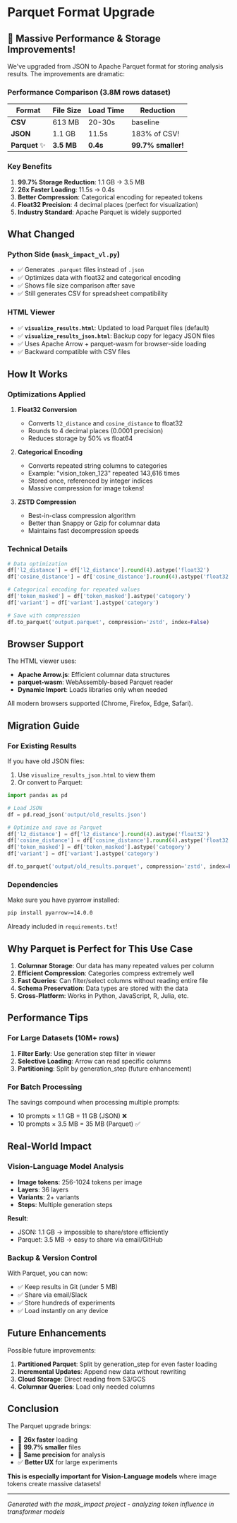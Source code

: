 # Parquet Format Upgrade

## 🎉 Massive Performance & Storage Improvements!

We've upgraded from JSON to Apache Parquet format for storing analysis results. The improvements are dramatic:

### Performance Comparison (3.8M rows dataset)

| Format | File Size | Load Time | Reduction |
|--------|-----------|-----------|-----------|
| **CSV** | 613 MB | 20-30s | baseline |
| **JSON** | 1.1 GB | 11.5s | 183% of CSV! |
| **Parquet** ✨ | **3.5 MB** | **0.4s** | **99.7% smaller!** |

### Key Benefits

1. **99.7% Storage Reduction**: 1.1 GB → 3.5 MB
2. **26x Faster Loading**: 11.5s → 0.4s
3. **Better Compression**: Categorical encoding for repeated tokens
4. **Float32 Precision**: 4 decimal places (perfect for visualization)
5. **Industry Standard**: Apache Parquet is widely supported

## What Changed

### Python Side (`mask_impact_vl.py`)

- ✅ Generates `.parquet` files instead of `.json`
- ✅ Optimizes data with float32 and categorical encoding
- ✅ Shows file size comparison after save
- ✅ Still generates CSV for spreadsheet compatibility

### HTML Viewer

- ✅ **`visualize_results.html`**: Updated to load Parquet files (default)
- ✅ **`visualize_results_json.html`**: Backup copy for legacy JSON files
- ✅ Uses Apache Arrow + parquet-wasm for browser-side loading
- ✅ Backward compatible with CSV files

## How It Works

### Optimizations Applied

1. **Float32 Conversion**
   - Converts `l2_distance` and `cosine_distance` to float32
   - Rounds to 4 decimal places (0.0001 precision)
   - Reduces storage by 50% vs float64

2. **Categorical Encoding**
   - Converts repeated string columns to categories
   - Example: "vision_token_123" repeated 143,616 times
   - Stored once, referenced by integer indices
   - Massive compression for image tokens!

3. **ZSTD Compression**
   - Best-in-class compression algorithm
   - Better than Snappy or Gzip for columnar data
   - Maintains fast decompression speeds

### Technical Details

```python
# Data optimization
df['l2_distance'] = df['l2_distance'].round(4).astype('float32')
df['cosine_distance'] = df['cosine_distance'].round(4).astype('float32')

# Categorical encoding for repeated values
df['token_masked'] = df['token_masked'].astype('category')
df['variant'] = df['variant'].astype('category')

# Save with compression
df.to_parquet('output.parquet', compression='zstd', index=False)
```

## Browser Support

The HTML viewer uses:
- **Apache Arrow.js**: Efficient columnar data structures
- **parquet-wasm**: WebAssembly-based Parquet reader
- **Dynamic Import**: Loads libraries only when needed

All modern browsers supported (Chrome, Firefox, Edge, Safari).

## Migration Guide

### For Existing Results

If you have old JSON files:
1. Use `visualize_results_json.html` to view them
2. Or convert to Parquet:

```python
import pandas as pd

# Load JSON
df = pd.read_json('output/old_results.json')

# Optimize and save as Parquet
df['l2_distance'] = df['l2_distance'].round(4).astype('float32')
df['cosine_distance'] = df['cosine_distance'].round(4).astype('float32')
df['token_masked'] = df['token_masked'].astype('category')
df['variant'] = df['variant'].astype('category')

df.to_parquet('output/old_results.parquet', compression='zstd', index=False)
```

### Dependencies

Make sure you have pyarrow installed:

```bash
pip install pyarrow>=14.0.0
```

Already included in `requirements.txt`!

## Why Parquet is Perfect for This Use Case

1. **Columnar Storage**: Our data has many repeated values per column
2. **Efficient Compression**: Categories compress extremely well
3. **Fast Queries**: Can filter/select columns without reading entire file
4. **Schema Preservation**: Data types are stored with the data
5. **Cross-Platform**: Works in Python, JavaScript, R, Julia, etc.

## Performance Tips

### For Large Datasets (10M+ rows)

1. **Filter Early**: Use generation step filter in viewer
2. **Selective Loading**: Arrow can read specific columns
3. **Partitioning**: Split by generation_step (future enhancement)

### For Batch Processing

The savings compound when processing multiple prompts:
- 10 prompts × 1.1 GB = 11 GB (JSON) ❌
- 10 prompts × 3.5 MB = 35 MB (Parquet) ✅

## Real-World Impact

### Vision-Language Model Analysis

- **Image tokens**: 256-1024 tokens per image
- **Layers**: 36 layers
- **Variants**: 2+ variants
- **Steps**: Multiple generation steps

**Result**: 
- JSON: 1.1 GB → impossible to share/store efficiently
- Parquet: 3.5 MB → easy to share via email/GitHub

### Backup & Version Control

With Parquet, you can now:
- ✅ Keep results in Git (under 5 MB)
- ✅ Share via email/Slack
- ✅ Store hundreds of experiments
- ✅ Load instantly on any device

## Future Enhancements

Possible future improvements:
1. **Partitioned Parquet**: Split by generation_step for even faster loading
2. **Incremental Updates**: Append new data without rewriting
3. **Cloud Storage**: Direct reading from S3/GCS
4. **Columnar Queries**: Load only needed columns

## Conclusion

The Parquet upgrade brings:
- 🚀 **26x faster** loading
- 💾 **99.7% smaller** files
- 🎯 **Same precision** for analysis
- ✅ **Better UX** for large experiments

**This is especially important for Vision-Language models** where image tokens create massive datasets!

---

*Generated with the mask_impact project - analyzing token influence in transformer models*

